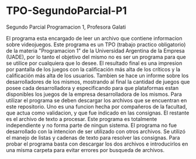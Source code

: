 # TPO-SegundoParcial-P1
Segundo Parcial Programacion 1, Profesora Galati

El programa esta encargado de leer un archivo que contiene informacion sobre videojuegos. Este programa es un TPO (trabajo practico obligatorio) de la materia "Programacion 1" de la Universidad Argentina de la Empresa (UADE), por lo tanto el objetivo del mismo no
es ser un programa para que se utilice por cualquiera que lo desee.
El resultado final es una impresion por pantalla de los juegos con la calificación más alta de los críticos y la calificación más alta de los usuarios. Tambien se hace un informe sobre los desarrolladores de los mismos, mostrando al final la cantidad de juegos que 
posee cada desarrolladora y especificando para que plataformas estan disponibles los juegos de la empresa desarrolladora de los mismos. Para utilizar el programa se deben descargar los archivos que se encuentran en este repositorio. Uno es una funcion hecha por compañeros 
de la facultad, que actua como validacion, y que fue indicado en las consignas. El restante es el archivo de texto a procesar. Este programa es totalmente independiente y no forma parte de ningun sistema. El programa no fue desarrollado con la intencion de ser
utilizado con otros archivos. Se utilizó el manejo de listas y cadenas de texto para resolver las consignas.
Para probar el programa basta con descargar los dos archivos e introducirlos en una misma carpeta para evitar errores por busqueda de archivos.

